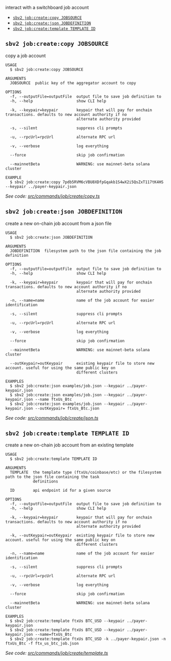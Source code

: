 
interact with a switchboard job account

* [`sbv2 job:create:copy JOBSOURCE`](#sbv2-jobcreatecopy-jobsource)
* [`sbv2 job:create:json JOBDEFINITION`](#sbv2-jobcreatejson-jobdefinition)
* [`sbv2 job:create:template TEMPLATE ID`](#sbv2-jobcreatetemplate-template-id)

## `sbv2 job:create:copy JOBSOURCE`

copy a job account

```
USAGE
  $ sbv2 job:create:copy JOBSOURCE

ARGUMENTS
  JOBSOURCE  public key of the aggregator account to copy

OPTIONS
  -f, --outputFile=outputFile  output file to save job definition to
  -h, --help                   show CLI help

  -k, --keypair=keypair        keypair that will pay for onchain transactions. defaults to new account authority if no
                               alternate authority provided

  -s, --silent                 suppress cli prompts

  -u, --rpcUrl=rpcUrl          alternate RPC url

  -v, --verbose                log everything

  --force                      skip job confirmation

  --mainnetBeta                WARNING: use mainnet-beta solana cluster

EXAMPLE
  $ sbv2 job:create:copy 7pdb5RVM6cVBU8XDfpGqakb1S4wX2i5QsZxT117tK4HS --keypair ../payer-keypair.json
```

_See code: [src/commands/job/create/copy.ts](https://github.com/switchboard-xyz/switchboardv2-cli/blob/v0.1.3/src/commands/job/create/copy.ts)_

## `sbv2 job:create:json JOBDEFINITION`

create a new on-chain job account from a json file

```
USAGE
  $ sbv2 job:create:json JOBDEFINITION

ARGUMENTS
  JOBDEFINITION  filesystem path to the json file containing the job definition

OPTIONS
  -f, --outputFile=outputFile  output file to save job definition to
  -h, --help                   show CLI help

  -k, --keypair=keypair        keypair that will pay for onchain transactions. defaults to new account authority if no
                               alternate authority provided

  -n, --name=name              name of the job account for easier identification

  -s, --silent                 suppress cli prompts

  -u, --rpcUrl=rpcUrl          alternate RPC url

  -v, --verbose                log everything

  --force                      skip job confirmation

  --mainnetBeta                WARNING: use mainnet-beta solana cluster

  --outKeypair=outKeypair      existing keypair file to store new account. useful for using the same public key on
                               different clusters

EXAMPLES
  $ sbv2 job:create:json examples/job.json --keypair ../payer-keypair.json
  $ sbv2 job:create:json examples/job.json --keypair ../payer-keypair.json --name ftxUs_Btc
  $ sbv2 job:create:json examples/job.json --keypair ../payer-keypair.json --outKeypair= ftxUs_Btc.json
```

_See code: [src/commands/job/create/json.ts](https://github.com/switchboard-xyz/switchboardv2-cli/blob/v0.1.3/src/commands/job/create/json.ts)_

## `sbv2 job:create:template TEMPLATE ID`

create a new on-chain job account from an existing template

```
USAGE
  $ sbv2 job:create:template TEMPLATE ID

ARGUMENTS
  TEMPLATE  the template type (ftxUs/coinbase/etc) or the filesystem path to the json file containing the task
            definitions

  ID        api endpoint id for a given source

OPTIONS
  -f, --outputFile=outputFile  output file to save job definition to
  -h, --help                   show CLI help

  -k, --keypair=keypair        keypair that will pay for onchain transactions. defaults to new account authority if no
                               alternate authority provided

  -k, --outKeypair=outKeypair  existing keypair file to store new account. useful for using the same public key on
                               different clusters

  -n, --name=name              name of the job account for easier identification

  -s, --silent                 suppress cli prompts

  -u, --rpcUrl=rpcUrl          alternate RPC url

  -v, --verbose                log everything

  --force                      skip job confirmation

  --mainnetBeta                WARNING: use mainnet-beta solana cluster

EXAMPLES
  $ sbv2 job:create:template ftxUs BTC_USD --keypair ../payer-keypair.json
  $ sbv2 job:create:template ftxUs BTC_USD --keypair ../payer-keypair.json --name=ftxUs_Btc
  $ sbv2 job:create:template ftxUs BTC_USD -k ../payer-keypair.json -n ftxUs_Btc -f ftx_us_btc_job.json
```

_See code: [src/commands/job/create/template.ts](https://github.com/switchboard-xyz/switchboardv2-cli/blob/v0.1.3/src/commands/job/create/template.ts)_
